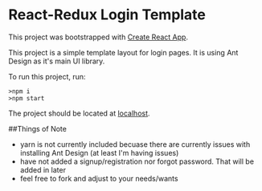 # React-Redux Login Template

This project was bootstrapped with [Create React App](https://github.com/facebookincubator/create-react-app).

This project is a simple template layout for login pages. It is using Ant Design as it's main UI library.

To run this project, run:
 
    >npm i
    >npm start

The project should be located at [localhost](http://localhost:3000/).

##Things of Note

- yarn is not currently included becuase there are currently issues with installing Ant Design (at least I'm having issues)
- have not added a signup/registration nor forgot password. That will be added in later
- feel free to fork and adjust to your needs/wants